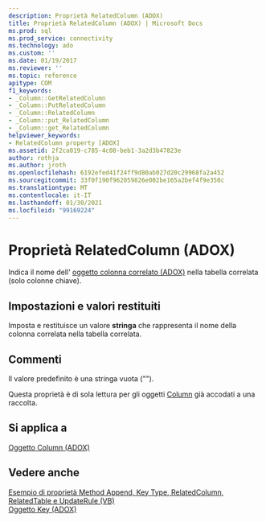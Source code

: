 ```yaml
---
description: Proprietà RelatedColumn (ADOX)
title: Proprietà RelatedColumn (ADOX) | Microsoft Docs
ms.prod: sql
ms.prod_service: connectivity
ms.technology: ado
ms.custom: ''
ms.date: 01/19/2017
ms.reviewer: ''
ms.topic: reference
apitype: COM
f1_keywords:
- _Column::GetRelatedColumn
- _Column::PutRelatedColumn
- _Column::RelatedColumn
- _Column::put_RelatedColumn
- _Column::get_RelatedColumn
helpviewer_keywords:
- RelatedColumn property [ADOX]
ms.assetid: 2f2ca019-c785-4c08-beb1-3a2d3b47823e
author: rothja
ms.author: jroth
ms.openlocfilehash: 6192efed41f24ff9d80ab027d20c29968fa2a452
ms.sourcegitcommit: 33f0f190f962059826e002be165a2bef4f9e350c
ms.translationtype: MT
ms.contentlocale: it-IT
ms.lasthandoff: 01/30/2021
ms.locfileid: "99169224"
---
```

# <a name="relatedcolumn-property-adox"></a>Proprietà RelatedColumn (ADOX)
Indica il nome dell' [oggetto colonna correlato (ADOX)](./column-object-adox.md) nella tabella correlata (solo colonne chiave).  
  
## <a name="settings-and-return-values"></a>Impostazioni e valori restituiti  
 Imposta e restituisce un valore **stringa** che rappresenta il nome della colonna correlata nella tabella correlata.  
  
## <a name="remarks"></a>Commenti  
 Il valore predefinito è una stringa vuota ("").  
  
 Questa proprietà è di sola lettura per gli oggetti [Column](./column-object-adox.md) già accodati a una raccolta.  
  
## <a name="applies-to"></a>Si applica a  
 [Oggetto Column (ADOX)](./column-object-adox.md)  
  
## <a name="see-also"></a>Vedere anche  
 [Esempio di proprietà Method Append, Key Type, RelatedColumn, RelatedTable e UpdateRule (VB)](./keys-append-method-key-type-relatedcolumn-relatedtable-example-vb.md)   
 [Oggetto Key (ADOX)](./key-object-adox.md)